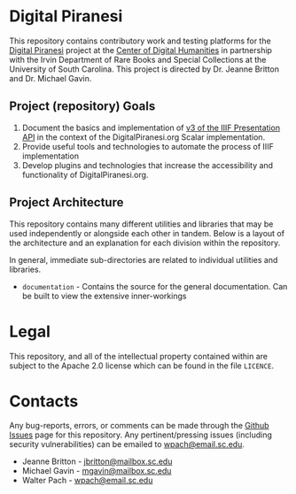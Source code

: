 # Digital Piranesi

This repository contains contributory work and testing platforms for the [Digital Piranesi](http://digitalpiranesi.org/) project at the [Center of Digital Humanities](https://sc.edu/about/centers/digital_humanities/projects/digital_piranesi.php) in partnership with the Irvin Department of Rare Books and Special Collections at the University of South Carolina. This project is directed by Dr. Jeanne Britton and Dr. Michael Gavin.

## Project (repository) Goals
1. Document the basics and implementation of [v3 of the IIIF Presentation API](https://iiif.io/api/presentation/3.0/) in the context of the DigitalPiranesi.org Scalar implementation.
2. Provide useful tools and technologies to automate the process of IIIF implementation
3. Develop plugins and technologies that increase the accessibility and functionality of DigitalPiranesi.org.

## Project Architecture

This repository contains many different utilities and libraries that may be used independently or alongside each other
in tandem. Below is a layout of the architecture and an explanation for each division within the repository.

In general, immediate sub-directories are related to individual utilities and libraries.

* ```documentation``` - Contains the source for the general documentation. Can be built to view the extensive inner-workings


# Legal

This repository, and all of the intellectual property contained within are subject to the Apache 2.0 license which can be found in the file ```LICENCE```.

# Contacts

Any bug-reports, errors, or comments can be made through the [Github Issues](https://github.com/waltster/DigitalPiranesi/issues) page for this repository. Any pertinent/pressing issues (including security vulnerabilities) can be emailed to [wpach@email.sc.edu](mailto:wpach@email.sc.edu).

- Jeanne Britton - [jbritton@mailbox.sc.edu](mailto:jbritton@mailbox.sc.edu)
- Michael Gavin - [mgavin@mailbox.sc.edu](mailto:mgavin@mailbox.sc.edu)
- Walter Pach - [wpach@email.sc.edu](mailto:wpach@email.sc.edu)

